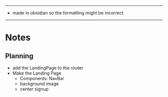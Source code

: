 
---
- made in obsidian so the formatting might be incorrect
---
# Notes

## Planning
- add the LandingPage to the router
- Make the Landing Page
	- Components: NavBar
	- background image
	- center signup




